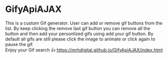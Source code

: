 # GifyApiAJAX
This is a custom Gif generator. User can add or remove gif buttons from the list. 
By keep clicking the remove last gif  button you can remove all the button and then add your personlized gifs using  add your gif button. 
By default all gifs are still please click the image to animate or click again to pause the gif.                                 
Enjoy your Gif search 👍 https://mrhdigital.github.io/GifyApiAJAX/index.html
